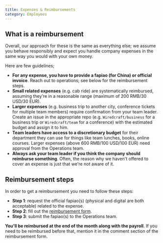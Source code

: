 ```yaml
---
title: Expenses & Reimbursements
category: Employees
---
```


## What is a reimbursement

Overall, our approach for these  is the same as everything else; we assume you behave responsibly and expect you handle company expenses in the same way you would with your own money.

Here are few guidelines;

- **For any expense, you have to provide a fapiao (for China) or official invoice**. Reach out to operations; see below for the reimbursement steps.
- **Small related expenses** (e.g. cab ride) are systematically reimbursed, assuming they're in a reasonable range (maximum of 200 RMB/30 USD/30 EUR).
- **Larger expenses** (e.g. business trip to another city, conference tickets for multiple team members) require confirmation from your team leader. Create an issue in the appropriate repo (e.g. `Wiredcraft/business` for a business trip or `Wiredcraft/team` for a conference) with the estimated budget and assign it to him.
- **Team leaders have access to a discretionary budget** for their department they can use for things like team lunches, books, online courses. Larger expenses (above 600 RMB/100 USD/100 EUR) need approval from the Operations team.
- **Always ask your team leader if you think the company should reimburse something**. Often, the reason why we haven't offered to cover an expense is just that we're not aware of it.

## Reimbursement steps

In order to get a reimbursement you need to follow these steps:

* **Step 1**: request the official fapiao(s) (physical and digital are both acceptable) related to the expense.
* **Step 2**: fill out the [reimbursement form](https://goo.gl/forms/FHczq6zs1hpCuw303).
* **Step 3**: submit the fapiao(s) to the Operations team.

**You'll be reimbursed at the end of the month along with the payroll**. If you need to be reimbursed before that, mention it in the comment section of the reimbursement form.

